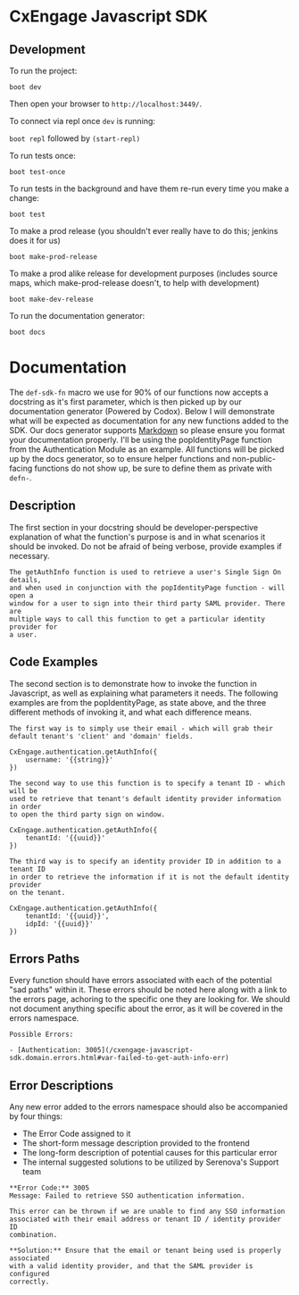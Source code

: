 # CxEngage Javascript SDK

## Development

To run the project:

`boot dev`

Then open your browser to `http://localhost:3449/`.

To connect via repl once `dev` is running:

`boot repl` followed by `(start-repl)`

To run tests once:

`boot test-once`

To run tests in the background and have them re-run every time you make a change:

`boot test`

To make a prod release (you shouldn't ever really have to do this; jenkins does it for us)

`boot make-prod-release`

To make a prod alike release for development purposes (includes source maps, which make-prod-release doesn't, to help with development)

`boot make-dev-release`

To run the documentation generator:

`boot docs`

# Documentation

The `def-sdk-fn` macro we use for 90% of our functions now accepts a docstring as
it's first parameter, which is then picked up by our documentation generator (Powered by Codox).
Below I will demonstrate what will be expected as documentation for any new functions
added to the SDK. Our docs generator supports [Markdown](https://guides.github.com/features/mastering-markdown/)
so please ensure you format your documentation properly. I'll be using the popIdentityPage
function from the Authentication Module as an example. All functions will be picked up
by the docs generator, so to ensure helper functions and non-public-facing functions
do not show up, be sure to define them as private with `defn-`.

## Description

The first section in your docstring should be developer-perspective explanation of
what the function's purpose is and in what scenarios it should be invoked. Do not
be afraid of being verbose, provide examples if necessary.

```
The getAuthInfo function is used to retrieve a user's Single Sign On details,
and when used in conjunction with the popIdentityPage function - will open a
window for a user to sign into their third party SAML provider. There are
multiple ways to call this function to get a particular identity provider for
a user.
```

## Code Examples

The second section is to demonstrate how to invoke the function in Javascript,
as well as explaining what parameters it needs. The following examples are from
the popIdentityPage, as state above, and the three different methods of invoking
it, and what each difference means.

```
The first way is to simply use their email - which will grab their
default tenant's 'client' and 'domain' fields.

CxEngage.authentication.getAuthInfo({
    username: '{{string}}'
})

The second way to use this function is to specify a tenant ID - which will be
used to retrieve that tenant's default identity provider information in order
to open the third party sign on window.

CxEngage.authentication.getAuthInfo({
    tenantId: '{{uuid}}'
})

The third way is to specify an identity provider ID in addition to a tenant ID
in order to retrieve the information if it is not the default identity provider
on the tenant.

CxEngage.authentication.getAuthInfo({
    tenantId: '{{uuid}}',
    idpId: '{{uuid}}'
})
```

## Errors Paths

Every function should have errors associated with each of the potential "sad paths"
within it. These errors should be noted here along with a link to the errors page,
achoring to the specific one they are looking for. We should not document anything
specific about the error, as it will be covered in the errors namespace.

```
Possible Errors:

- [Authentication: 3005](/cxengage-javascript-sdk.domain.errors.html#var-failed-to-get-auth-info-err)
```

## Error Descriptions

Any new error added to the errors namespace should also be accompanied by four
things:

* The Error Code assigned to it
* The short-form message description provided to the frontend
* The long-form description of potential causes for this particular error
* The internal suggested solutions to be utilized by Serenova's Support team

```
**Error Code:** 3005
Message: Failed to retrieve SSO authentication information.

This error can be thrown if we are unable to find any SSO information
associated with their email address or tenant ID / identity provider ID
combination.

**Solution:** Ensure that the email or tenant being used is properly associated
with a valid identity provider, and that the SAML provider is configured
correctly.
```
